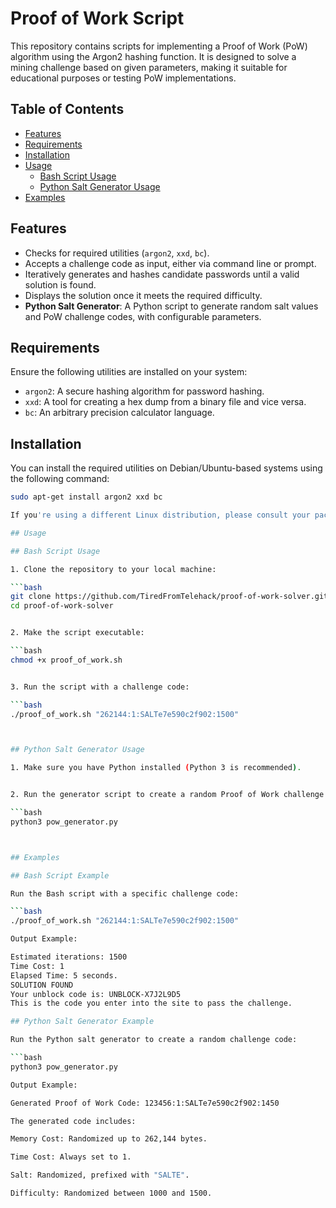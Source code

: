 # Proof of Work Script

This repository contains scripts for implementing a Proof of Work (PoW) algorithm using the Argon2 hashing function. It is designed to solve a mining challenge based on given parameters, making it suitable for educational purposes or testing PoW implementations.

## Table of Contents

- [Features](#features)
- [Requirements](#requirements)
- [Installation](#installation)
- [Usage](#usage)
  - [Bash Script Usage](#bash-script-usage)
  - [Python Salt Generator Usage](#python-salt-generator-usage)
- [Examples](#examples)

## Features

- Checks for required utilities (`argon2`, `xxd`, `bc`).
- Accepts a challenge code as input, either via command line or prompt.
- Iteratively generates and hashes candidate passwords until a valid solution is found.
- Displays the solution once it meets the required difficulty.
- **Python Salt Generator**: A Python script to generate random salt values and PoW challenge codes, with configurable parameters.

## Requirements

Ensure the following utilities are installed on your system:

- `argon2`: A secure hashing algorithm for password hashing.
- `xxd`: A tool for creating a hex dump from a binary file and vice versa.
- `bc`: An arbitrary precision calculator language.

## Installation

You can install the required utilities on Debian/Ubuntu-based systems using the following command:

```bash
sudo apt-get install argon2 xxd bc

If you're using a different Linux distribution, please consult your package manager's documentation.

## Usage

## Bash Script Usage

1. Clone the repository to your local machine:

```bash
git clone https://github.com/TiredFromTelehack/proof-of-work-solver.git
cd proof-of-work-solver


2. Make the script executable:

```bash
chmod +x proof_of_work.sh


3. Run the script with a challenge code:

```bash
./proof_of_work.sh "262144:1:SALTe7e590c2f902:1500"



## Python Salt Generator Usage

1. Make sure you have Python installed (Python 3 is recommended).


2. Run the generator script to create a random Proof of Work challenge code:

```bash
python3 pow_generator.py



## Examples

## Bash Script Example

Run the Bash script with a specific challenge code:

```bash
./proof_of_work.sh "262144:1:SALTe7e590c2f902:1500"

Output Example:

Estimated iterations: 1500
Time Cost: 1
Elapsed Time: 5 seconds.
SOLUTION FOUND
Your unblock code is: UNBLOCK-X7J2L9D5
This is the code you enter into the site to pass the challenge.

## Python Salt Generator Example

Run the Python salt generator to create a random challenge code:

```bash
python3 pow_generator.py

Output Example:

Generated Proof of Work Code: 123456:1:SALTe7e590c2f902:1450

The generated code includes:

Memory Cost: Randomized up to 262,144 bytes.

Time Cost: Always set to 1.

Salt: Randomized, prefixed with "SALTE".

Difficulty: Randomized between 1000 and 1500.
